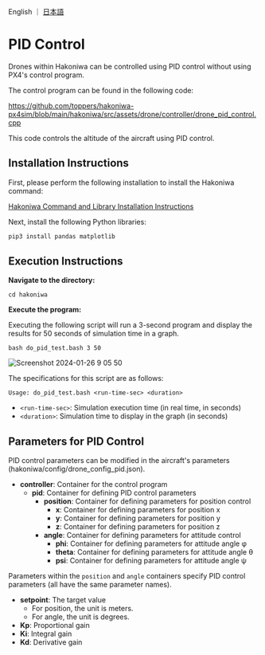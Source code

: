 English ｜ [日本語](README-ja.md)

# PID Control

Drones within Hakoniwa can be controlled using PID control without using PX4's control program.

The control program can be found in the following code:

https://github.com/toppers/hakoniwa-px4sim/blob/main/hakoniwa/src/assets/drone/controller/drone_pid_control.cpp

This code controls the altitude of the aircraft using PID control.

## Installation Instructions

First, please perform the following installation to install the Hakoniwa command:

[Hakoniwa Command and Library Installation Instructions](https://github.com/toppers/hakoniwa-px4sim/tree/main/hakoniwa#hakoniwa-command-and-library-installation-instructions)

Next, install the following Python libraries:

```sh
pip3 install pandas matplotlib
```

## Execution Instructions

**Navigate to the directory:**

```
cd hakoniwa
```

**Execute the program:**

Executing the following script will run a 3-second program and display the results for 50 seconds of simulation time in a graph.

```
bash do_pid_test.bash 3 50
```

![Screenshot 2024-01-26 9 05 50](https://github.com/toppers/hakoniwa-px4sim/assets/164193/95ebacd7-d9b4-4b56-b0f3-e39c77f6c1bd)

The specifications for this script are as follows:

```
Usage: do_pid_test.bash <run-time-sec> <duration>
```

- `<run-time-sec>`: Simulation execution time (in real time, in seconds)
- `<duration>`: Simulation time to display in the graph (in seconds)

## Parameters for PID Control

PID control parameters can be modified in the aircraft's parameters (hakoniwa/config/drone_config_pid.json).

- **controller**: Container for the control program
  - **pid**: Container for defining PID control parameters
    - **position**: Container for defining parameters for position control
      - **x**: Container for defining parameters for position x
      - **y**: Container for defining parameters for position y
      - **z**: Container for defining parameters for position z
    - **angle**: Container for defining parameters for attitude control
      - **phi**: Container for defining parameters for attitude angle φ
      - **theta**: Container for defining parameters for attitude angle θ
      - **psi**: Container for defining parameters for attitude angle ψ

Parameters within the `position` and `angle` containers specify PID control parameters (all have the same parameter names).

- **setpoint**: The target value
  - For position, the unit is meters.
  - For angle, the unit is degrees.
- **Kp**: Proportional gain
- **Ki**: Integral gain
- **Kd**: Derivative gain
